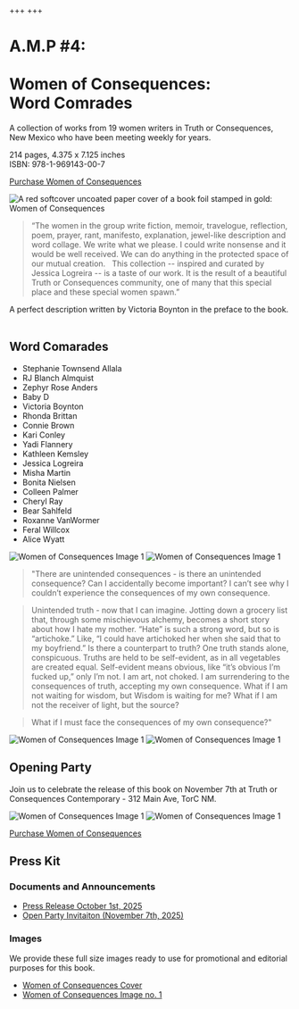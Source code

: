 +++
+++


# A.M.P #4: <br/><br/> Women of Consequences: <br/> Word Comrades

A collection of works from 19 women writers in Truth or Consequences, New Mexico who have been meeting weekly for years. 

214 pages, 4.375 x 7.125 inches</br> 
ISBN: 978-1-969143-00-7</br>

[Purchase Women of Consequences](https://shop.torc.art/agile-meteor-press)

![A red softcover uncoated paper cover of a book foil stamped in gold: Women of Consequences](woc-front-cover.jpeg "Women of Consequences Cover")


>“The women in the group write fiction, memoir, travelogue, reflection, poem, prayer, rant, manifesto, explanation, jewel-like description and word collage. We write what we please. I could write nonsense and it would be well received. We can do anything in the protected space of our mutual creation.  
>This collection -- inspired and curated by Jessica Logreira -- is a taste of our work. It is the result of a beautiful Truth or Consequences community, one of many that this special place and these special women spawn.”

A perfect description written by Victoria Boynton in the preface to the book.  


## Word Comarades

- Stephanie Townsend Allala
- RJ Blanch Almquist
- Zephyr Rose Anders
- Baby D
- Victoria Boynton
- Rhonda Brittan
- Connie Brown
- Kari Conley
- Yadi Flannery
- Kathleen Kemsley
- Jessica Logreira
- Misha Martin
- Bonita Nielsen
- Colleen Palmer
- Cheryl Ray
- Bear Sahlfeld
- Roxanne VanWormer
- Feral Willcox
- Alice Wyatt

![Women of Consequences Image 1](woc-1.jpg)
![Women of Consequences Image 1](woc-2.jpg)

>"There are unintended consequences - is there an unintended consequence? Can I accidentally become important? I can’t see why I couldn’t experience the consequences of my own consequence. 

>Unintended truth - now that I can imagine. Jotting down a grocery list that, through some mischievous alchemy, becomes a short story about how I hate my mother. “Hate” is such a strong word, but so is “artichoke.” Like, “I could have artichoked her when she said that to my boyfriend.” Is there a counterpart to truth? One truth stands alone, conspicuous. Truths are held to be self-evident, as in all vegetables are created equal. Self-evident means obvious, like “it’s obvious I’m fucked up,” only I’m not. I am art, not choked. I am surrendering to the consequences of truth, accepting my own consequence. What if I am not waiting for wisdom, but Wisdom is waiting for me? What if I am not the receiver of light, but the source? 

>What if I must face the consequences of my own consequence?"

![Women of Consequences Image 1](woc-3.jpg)
![Women of Consequences Image 1](woc-4.jpg)

## Opening Party

Join us to celebrate the release of this book on November 7th at Truth or Consequences Contemporary - 312 Main Ave, TorC NM. 



![Women of Consequences Image 1](woc-5.jpg)
![Women of Consequences Image 1](woc-5.jpg)


[Purchase Women of Consequences](https://shop.torc.art/agile-meteor-press)

## Press Kit

### Documents and Announcements

- [Press Release October 1st, 2025](press-release-oct-1-25)
- [Open Party Invitaiton (November 7th, 2025)](opening-party.pdf)




### Images

We provide these full size images ready to use for promotional and editorial purposes for this book. 

- [Women of Consequences Cover](woc-front-cover.jpeg)
- [Women of Consequences Image no. 1](woc-1.jpg)

